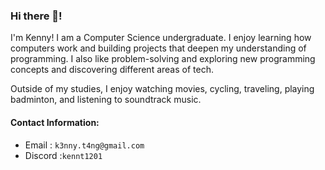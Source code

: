 ### Hi there 👋!

I'm Kenny! I am a Computer Science undergraduate. I enjoy learning how computers work and building projects that deepen my understanding of programming. I also like problem-solving and exploring new programming concepts and discovering different areas of tech.

Outside of my studies, I enjoy watching movies, cycling, traveling, playing badminton, and listening to soundtrack music.

#### Contact Information:
- Email : `k3nny.t4ng@gmail.com`
- Discord :`kennt1201`
